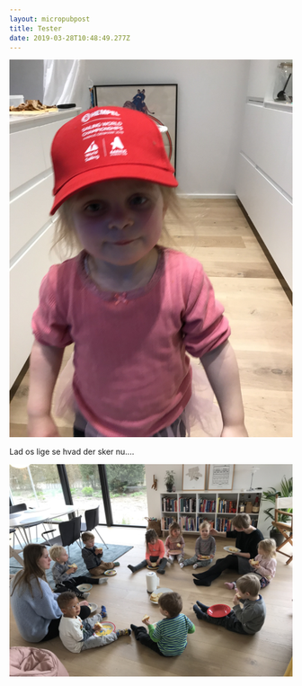 ```yaml
---
layout: micropubpost
title: Tester
date: 2019-03-28T10:48:49.277Z
---
```

![](/assets/uploads/uaf6eleuqgu8ubwgvf0obq.jpg)

Lad os lige se hvad der sker nu....

![](/assets/uploads/v4yuejvwtvgfpz5w5ksdhq.jpg)
